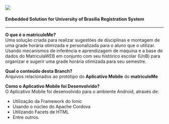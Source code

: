 ![](https://github.com/sant0ro/matriculeMe/raw/master/Logo.png)
#### Embedded Solution for University of Brasília Registration System
-------------------------------------

<b>O que é o matriculeMe?</b><br>
Uma solução criada para realizar sugestões de disciplinas e montagem de uma grade horária otimizada e personalizada para o aluno que o utilizar. Usando mecanismos de inferência e aprendizagem de máquina e a base de dados do MatriculaWEB em conjunto com seu histórico escolar (UnB) para organizar e sugerir uma grade horária otimizada para seu semestre.

<b>Qual o conteúdo desta Branch?</b><br>
Arquivos relacionados ao protótipo do **Aplicativo Mobile** do **matriculeMe**

<b>Como o Aplicativo Mobile foi Desenvolvido?</b><br>
O Aplicativo Mobile foi desenvolvido para o ambiente Android, através de:

* Utilização da Framework do Ionic
* Usando o núcleo do Apache Cordova
* Utilizando Facets de HTML
* Entre outros.
